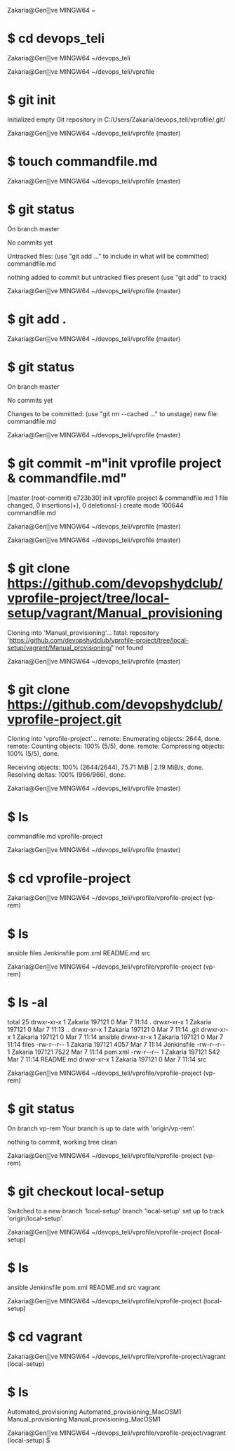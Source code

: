 Zakaria@Gen▒ve MINGW64 ~
# $ cd devops_teli

Zakaria@Gen▒ve MINGW64 ~/devops_teli

Zakaria@Gen▒ve MINGW64 ~/devops_teli/vprofile
# $ git init
Initialized empty Git repository in C:/Users/Zakaria/devops_teli/vprofile/.git/

Zakaria@Gen▒ve MINGW64 ~/devops_teli/vprofile (master)
# $ touch commandfile.md

Zakaria@Gen▒ve MINGW64 ~/devops_teli/vprofile (master)
# $ git status
On branch master

No commits yet

Untracked files:
  (use "git add <file>..." to include in what will be committed)
        commandfile.md

nothing added to commit but untracked files present (use "git add" to track)

Zakaria@Gen▒ve MINGW64 ~/devops_teli/vprofile (master)
# $ git add .

Zakaria@Gen▒ve MINGW64 ~/devops_teli/vprofile (master)
# $ git status
On branch master

No commits yet

Changes to be committed:
  (use "git rm --cached <file>..." to unstage)
        new file:   commandfile.md


Zakaria@Gen▒ve MINGW64 ~/devops_teli/vprofile (master)
# $ git commit -m"init vprofile project & commandfile.md"
[master (root-commit) e723b30] init vprofile project & commandfile.md
 1 file changed, 0 insertions(+), 0 deletions(-)
 create mode 100644 commandfile.md

Zakaria@Gen▒ve MINGW64 ~/devops_teli/vprofile (master)

Zakaria@Gen▒ve MINGW64 ~/devops_teli/vprofile (master)
# $ git clone https://github.com/devopshydclub/vprofile-project/tree/local-setup/vagrant/Manual_provisioning
Cloning into 'Manual_provisioning'...
fatal: repository 'https://github.com/devopshydclub/vprofile-project/tree/local-setup/vagrant/Manual_provisioning/' not found

Zakaria@Gen▒ve MINGW64 ~/devops_teli/vprofile (master)
# $ git clone https://github.com/devopshydclub/vprofile-project.git
Cloning into 'vprofile-project'...
remote: Enumerating objects: 2644, done.
remote: Counting objects: 100% (5/5), done.
remote: Compressing objects: 100% (5/5), done.

Receiving objects: 100% (2644/2644), 75.71 MiB | 2.19 MiB/s, done.
Resolving deltas: 100% (966/966), done.

Zakaria@Gen▒ve MINGW64 ~/devops_teli/vprofile (master)
# $ ls
commandfile.md  vprofile-project

Zakaria@Gen▒ve MINGW64 ~/devops_teli/vprofile (master)
# $ cd vprofile-project

Zakaria@Gen▒ve MINGW64 ~/devops_teli/vprofile/vprofile-project (vp-rem)
# $ ls
ansible  files  Jenkinsfile  pom.xml  README.md  src

Zakaria@Gen▒ve MINGW64 ~/devops_teli/vprofile/vprofile-project (vp-rem)
# $ ls -al
total 25
drwxr-xr-x 1 Zakaria 197121    0 Mar  7 11:14 .
drwxr-xr-x 1 Zakaria 197121    0 Mar  7 11:13 ..
drwxr-xr-x 1 Zakaria 197121    0 Mar  7 11:14 .git
drwxr-xr-x 1 Zakaria 197121    0 Mar  7 11:14 ansible
drwxr-xr-x 1 Zakaria 197121    0 Mar  7 11:14 files
-rw-r--r-- 1 Zakaria 197121 4057 Mar  7 11:14 Jenkinsfile
-rw-r--r-- 1 Zakaria 197121 7522 Mar  7 11:14 pom.xml
-rw-r--r-- 1 Zakaria 197121  542 Mar  7 11:14 README.md
drwxr-xr-x 1 Zakaria 197121    0 Mar  7 11:14 src

Zakaria@Gen▒ve MINGW64 ~/devops_teli/vprofile/vprofile-project (vp-rem)
# $ git status
On branch vp-rem
Your branch is up to date with 'origin/vp-rem'.

nothing to commit, working tree clean

Zakaria@Gen▒ve MINGW64 ~/devops_teli/vprofile/vprofile-project (vp-rem)
# $ git checkout local-setup
Switched to a new branch 'local-setup'
branch 'local-setup' set up to track 'origin/local-setup'.

Zakaria@Gen▒ve MINGW64 ~/devops_teli/vprofile/vprofile-project (local-setup)
# $ ls
ansible  Jenkinsfile  pom.xml  README.md  src  vagrant

Zakaria@Gen▒ve MINGW64 ~/devops_teli/vprofile/vprofile-project (local-setup)
# $ cd vagrant

Zakaria@Gen▒ve MINGW64 ~/devops_teli/vprofile/vprofile-project/vagrant (local-setup)
# $ ls
Automated_provisioning  Automated_provisioning_MacOSM1  Manual_provisioning  Manual_provisioning_MacOSM1

Zakaria@Gen▒ve MINGW64 ~/devops_teli/vprofile/vprofile-project/vagrant (local-setup)
$